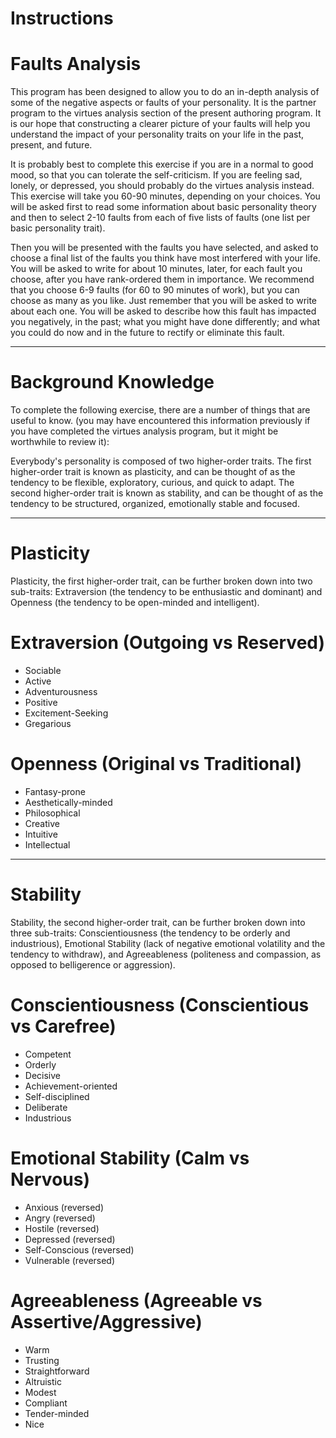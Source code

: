 # Instructions

# **Faults Analysis**

This program has been designed to allow you to do an in-depth analysis of some of the negative aspects or faults of your personality. It is the partner program to the virtues analysis section of the present authoring program. It is our hope that constructing a clearer picture of your faults will help you understand the impact of your personality traits on your life in the past, present, and future.

It is probably best to complete this exercise if you are in a normal to good mood, so that you can tolerate the self-criticism. If you are feeling sad, lonely, or depressed, you should probably do the virtues analysis instead. This exercise will take you 60-90 minutes, depending on your choices. You will be asked first to read some information about basic personality theory and then to select 2-10 faults from each of five lists of faults (one list per basic personality trait).

Then you will be presented with the faults you have selected, and asked to choose a final list of the faults you think have most interfered with your life. You will be asked to write for about 10 minutes, later, for each fault you choose, after you have rank-ordered them in importance. We recommend that you choose 6-9 faults (for 60 to 90 minutes of work), but you can choose as many as you like. Just remember that you will be asked to write about each one. You will be asked to describe how this fault has impacted you negatively, in the past; what you might have done differently; and what you could do now and in the future to rectify or eliminate this fault.

---

# **Background Knowledge**

To complete the following exercise, there are a number of things that are useful to know. (you may have encountered this information previously if you have completed the virtues analysis program, but it might be worthwhile to review it):

Everybody's personality is composed of two higher-order traits. The first higher-order trait is known as plasticity, and can be thought of as the tendency to be flexible, exploratory, curious, and quick to adapt. The second higher-order trait is known as stability, and can be thought of as the tendency to be structured, organized, emotionally stable and focused.

---

# **Plasticity**

Plasticity, the first higher-order trait, can be further broken down into two sub-traits: Extraversion (the tendency to be enthusiastic and dominant) and Openness (the tendency to be open-minded and intelligent).

# **Extraversion (Outgoing vs Reserved)**

- Sociable
- Active
- Adventurousness
- Positive
- Excitement-Seeking
- Gregarious

# **Openness (Original vs Traditional)**

- Fantasy-prone
- Aesthetically-minded
- Philosophical
- Creative
- Intuitive
- Intellectual

---

# **Stability**

Stability, the second higher-order trait, can be further broken down into three sub-traits: Conscientiousness (the tendency to be orderly and industrious), Emotional Stability (lack of negative emotional volatility and the tendency to withdraw), and Agreeableness (politeness and compassion, as opposed to belligerence or aggression).

# **Conscientiousness (Conscientious vs Carefree)**

- Competent
- Orderly
- Decisive
- Achievement-oriented
- Self-disciplined
- Deliberate
- Industrious

# **Emotional Stability (Calm vs Nervous)**

- Anxious (reversed)
- Angry (reversed)
- Hostile (reversed)
- Depressed (reversed)
- Self-Conscious (reversed)
- Vulnerable (reversed)

# **Agreeableness (Agreeable vs Assertive/Aggressive)**

- Warm
- Trusting
- Straightforward
- Altruistic
- Modest
- Compliant
- Tender-minded
- Nice